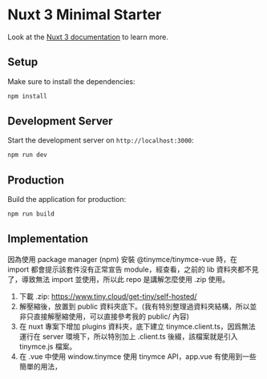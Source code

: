 # Nuxt 3 Minimal Starter

Look at the [Nuxt 3 documentation](https://nuxt.com/docs/getting-started/introduction) to learn more.

## Setup

Make sure to install the dependencies:

```bash
npm install
```

## Development Server

Start the development server on `http://localhost:3000`:

```bash
npm run dev
```

## Production

Build the application for production:

```bash
npm run build
```

## Implementation 

因為使用 package manager (npm) 安裝 @tinymce/tinymce-vue 時，在 import 都會提示該套件沒有正常宣告 module，經查看，之前的 lib 資料夾都不見了，導致無法 import 並使用，所以此 repo 是講解怎麼使用 .zip 使用。

1. 下載 .zip: https://www.tiny.cloud/get-tiny/self-hosted/
2. 解壓縮後，放置到 public 資料夾底下。(我有特別整理過資料夾結構，所以並非只直接解壓縮使用，可以直接參考我的 public/ 內容)
3. 在 nuxt 專案下增加 plugins 資料夾，底下建立 tinymce.client.ts，因爲無法運行在 server 環境下，所以特別加上 .client.ts 後綴，該檔案就是引入 tinymce.js 檔案。
4. 在 .vue 中使用 window.tinymce 使用 tinymce API，app.vue 有使用到一些簡單的用法，
